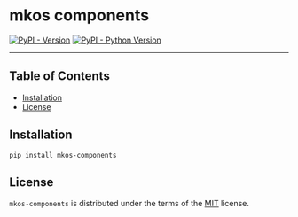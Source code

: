 # mkos components

[![PyPI - Version](https://img.shields.io/pypi/v/mkos-components.svg)](https://pypi.org/project/mkos-components)
[![PyPI - Python Version](https://img.shields.io/pypi/pyversions/mkos-components.svg)](https://pypi.org/project/mkos-components)

-----

## Table of Contents

- [Installation](#installation)
- [License](#license)

## Installation

```console
pip install mkos-components
```

## License

`mkos-components` is distributed under the terms of the [MIT](https://spdx.org/licenses/MIT.html) license.
